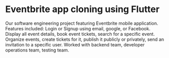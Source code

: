 # Eventbrite app cloning using Flutter
Our software engineering project featuring Eventbrite mobile application.
Features included: Login or Signup using email, google, or Facebook. Display all event details, book event tickets, search for a specific event. Organize events, create tickets for it, publish it publicly or privately, send an invitation to a specific user.
Worked with backend team, developer operations team, testing team.
